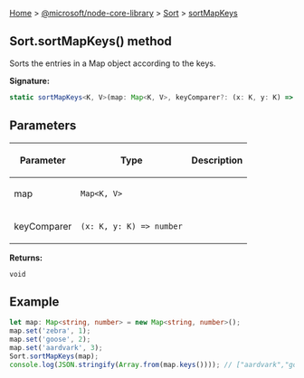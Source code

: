 [Home](./index) &gt; [@microsoft/node-core-library](./node-core-library.md) &gt; [Sort](./node-core-library.sort.md) &gt; [sortMapKeys](./node-core-library.sort.sortmapkeys.md)

## Sort.sortMapKeys() method

Sorts the entries in a Map object according to the keys.

<b>Signature:</b>

```typescript
static sortMapKeys<K, V>(map: Map<K, V>, keyComparer?: (x: K, y: K) => number): void;
```

## Parameters

|  <p>Parameter</p> | <p>Type</p> | <p>Description</p> |
|  --- | --- | --- |
|  <p>map</p> | <p>`Map<K, V>`</p> |  |
|  <p>keyComparer</p> | <p>`(x: K, y: K) => number`</p> |  |

<b>Returns:</b>

`void`

## Example


```ts
let map: Map<string, number> = new Map<string, number>();
map.set('zebra', 1);
map.set('goose', 2);
map.set('aardvark', 3);
Sort.sortMapKeys(map);
console.log(JSON.stringify(Array.from(map.keys()))); // ["aardvark","goose","zebra"]

```

